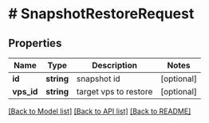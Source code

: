 # # SnapshotRestoreRequest

## Properties

Name | Type | Description | Notes
------------ | ------------- | ------------- | -------------
**id** | **string** | snapshot id | [optional]
**vps_id** | **string** | target vps to restore | [optional]

[[Back to Model list]](../../README.md#models) [[Back to API list]](../../README.md#endpoints) [[Back to README]](../../README.md)
